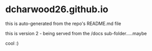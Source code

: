 # dcharwood26.github.io

this is auto-generated from the repo's README.md file

this is version 2 - being served from the /docs sub-folder.....maybe

cool :)
